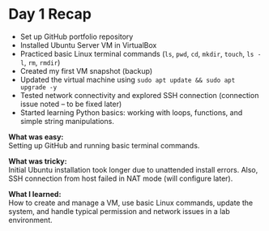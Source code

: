 # Day 1 Recap

- Set up GitHub portfolio repository
- Installed Ubuntu Server VM in VirtualBox
- Practiced basic Linux terminal commands (`ls`, `pwd`, `cd`, `mkdir`, `touch`, `ls -l`, `rm`, `rmdir`)
- Created my first VM snapshot (backup)
- Updated the virtual machine using `sudo apt update && sudo apt upgrade -y`
- Tested network connectivity and explored SSH connection (connection issue noted – to be fixed later)
- Started learning Python basics: working with loops, functions, and simple string manipulations.

**What was easy:**  
Setting up GitHub and running basic terminal commands.

**What was tricky:**  
Initial Ubuntu installation took longer due to unattended install errors. Also, SSH connection from host failed in NAT mode (will configure later).

**What I learned:**  
How to create and manage a VM, use basic Linux commands, update the system, and handle typical permission and network issues in a lab environment.
